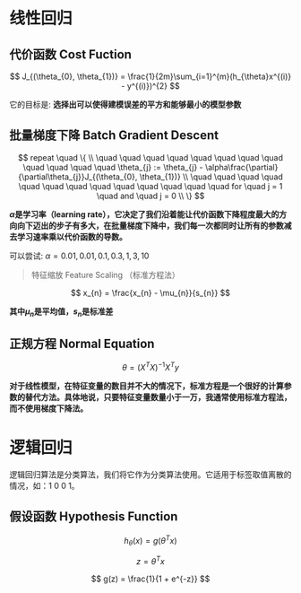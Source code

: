 # 线性回归

## 代价函数 Cost Fuction

$$
J_{(\theta_{0}, \theta_{1})} = \frac{1}{2m}\sum_{i=1}^{m}(h_{\theta}x^{(i)} - y^{(i)})^{2} 
$$

它的目标是: **选择出可以使得建模误差的平方和能够最小的模型参数**


## 批量梯度下降 Batch Gradient Descent

$$
repeat \quad \{ \\
\quad \quad  \quad \quad  \quad \quad  \quad \quad \quad \quad  \quad \quad  \theta_{j} :=   \theta_{j}  - \alpha\frac{\partial}{\partial\theta_{j}}J_{(\theta_{0}, \theta_{1})}
\\
\quad \quad  \quad \quad  \quad \quad  \quad \quad \quad  \quad \quad  \quad  \quad for \quad j = 1 \quad and \quad j = 0
\\
\}
$$

**$\alpha$是学习率（learning rate），它决定了我们沿着能让代价函数下降程度最大的方向向下迈出的步子有多大，在批量梯度下降中，我们每一次都同时让所有的参数减去学习速率乘以代价函数的导数。**

可以尝试:  $\alpha =  0.01, 0.01, 0.1, 0.3, 1, 3, 10$


>特征缩放 Feature Scaling （标准方程法）

$$
x_{n} = \frac{x_{n} - \mu_{n}}{s_{n}}
$$

**其中$\mu_{n}$是平均值，$s_{n}$是标准差**

## 正规方程 Normal Equation

$$
\theta = (X^{T}X)^{-1}X^{T}y
$$

**对于线性模型，在特征变量的数目并不大的情况下，标准方程是一个很好的计算参数的替代方法。具体地说，只要特征变量数量小于一万，我通常使用标准方程法，而不使用梯度下降法。**

# 逻辑回归

逻辑回归算法是分类算法，我们将它作为分类算法使用。它适用于标签取值离散的情况，如：1 0 0 1。

## 假设函数 Hypothesis Function

$$
h_{\theta}(x) = g(\theta^{T}x)
$$

$$
z = \theta^{T}x
$$

$$
g(z) =  \frac{1}{1 + e^{-z}}
$$


